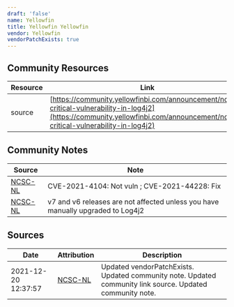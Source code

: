 ```yaml
---
draft: 'false'
name: Yellowfin
title: Yellowfin Yellowfin
vendor: Yellowfin
vendorPatchExists: true
---
```



## Community Resources
| Resource | Link |
| --- | --- |
| source | [https://community.yellowfinbi.com/announcement/notice-critical-vulnerability-in-log4j2](https://community.yellowfinbi.com/announcement/notice-critical-vulnerability-in-log4j2) |

## Community Notes
| Source | Note |
| --- | --- |
| [NCSC-NL](https://github.com/NCSC-NL/log4shell/blob/main/software/README.md) | CVE-2021-4104: Not vuln ; CVE-2021-44228: Fix </ul> |
| [NCSC-NL](https://github.com/NCSC-NL/log4shell/blob/main/software/README.md) | v7 and v6 releases are not affected unless you have manually upgraded to Log4j2 |

## Sources
| Date | Attribution | Description |
| --- | --- | --- |
| 2021-12-20 12:37:57 | [NCSC-NL](https://github.com/NCSC-NL/log4shell/blob/main/software/README.md) | Updated vendorPatchExists. Updated community note. Updated community link source. Updated community note.  |
